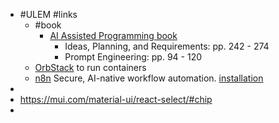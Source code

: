 - #ULEM #links
	- #book
		- [AI Assisted Programming book](https://programs.ulem.org/mod/book/view.php?id=25&chapterid=8)
			- Ideas, Planning, and Requirements: pp. 242 - 274
			- Prompt Engineering: pp. 94 - 120
	- [OrbStack](https://orbstack.dev/) to run containers
	- [n8n](https://docs.n8n.io/hosting/installation/docker/) Secure, AI-native workflow automation. [installation](https://docs.n8n.io/hosting/installation/docker/)
-
- https://mui.com/material-ui/react-select/#chip
-